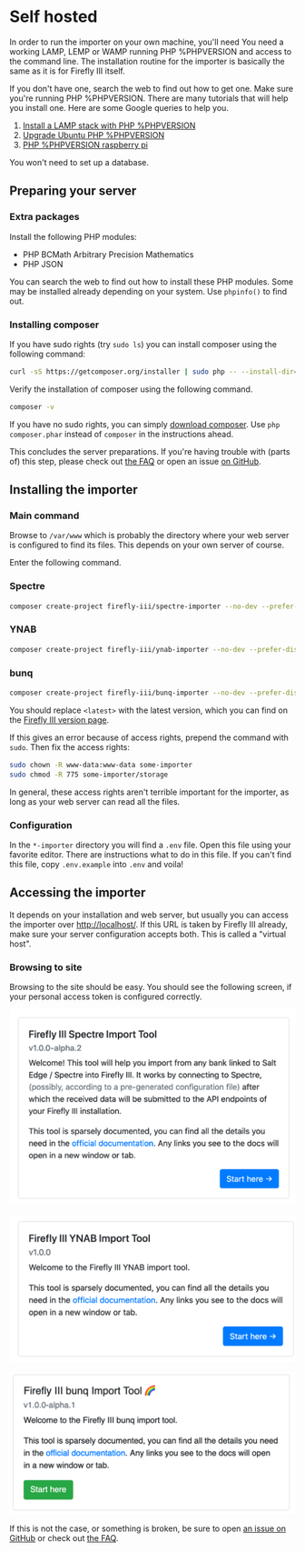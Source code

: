 # Self hosted

In order to run the importer on your own machine, you'll need You need a working LAMP, LEMP or WAMP running PHP %PHPVERSION and access to the command line. The installation routine for the importer is basically the same as it is for Firefly III itself.

If you don't have one, search the web to find out how to get one. Make sure you're running PHP %PHPVERSION. There are many tutorials that will help you install one. Here are some Google queries to help you.

1. [Install a LAMP stack with PHP %PHPVERSION](https://www.google.com/search?q=lamp+stack+php+%PHPVERSION)
2. [Upgrade Ubuntu PHP %PHPVERSION](https://www.google.com/search?q=upgrade+ubuntu+php+%PHPVERSION)
3. [PHP %PHPVERSION raspberry pi](https://www.google.nl/search?q=PHP+%PHPVERSION+raspberry+pi)

You won't need to set up a database.

## Preparing your server

### Extra packages

Install the following PHP modules:

* PHP BCMath Arbitrary Precision Mathematics
* PHP JSON

You can search the web to find out how to install these PHP modules. Some may be installed already depending on your system. Use `phpinfo()` to find out.

### Installing composer

If you have sudo rights (try `sudo ls`) you can install composer using the following command:

```bash
curl -sS https://getcomposer.org/installer | sudo php -- --install-dir=/usr/local/bin --filename=composer
```

Verify the installation of composer using the following command.

```bash
composer -v
```

If you have no sudo rights, you can simply [download composer](https://getcomposer.org/download/). Use `php composer.phar` instead of `composer` in the instructions ahead.

This concludes the server preparations. If you're having trouble with (parts of) this step, please check out [the FAQ](../errors/freq_questions.md) or open an issue [on GitHub](https://github.com/firefly-iii/firefly-iii).

## Installing the importer

### Main command

Browse to `/var/www` which is probably the directory where your web server is configured to find its files. This depends on your own server of course.

Enter the following command. 

### Spectre

```bash
composer create-project firefly-iii/spectre-importer --no-dev --prefer-dist spectre-importer <latest>
```

### YNAB

```bash
composer create-project firefly-iii/ynab-importer --no-dev --prefer-dist ynab-importer <latest>
```

### bunq

```bash
composer create-project firefly-iii/bunq-importer --no-dev --prefer-dist bunq-importer <latest>
```

You should replace `<latest>` with the latest version, which you can find on the [Firefly III version page](https://version.firefly-iii.org/).

If this gives an error because of access rights, prepend the command with `sudo`. Then fix the access rights:

```bash   
sudo chown -R www-data:www-data some-importer
sudo chmod -R 775 some-importer/storage
```

In general, these access rights aren't terrible important for the importer, as long as your web server can read all the files.

### Configuration

In the `*-importer` directory you will find a `.env` file. Open this file using your favorite editor. There are instructions what to do in this file. If you can't find this file, copy `.env.example` into `.env` and voila!

## Accessing the importer

It depends on your installation and web server, but usually you can access the importer over [http://localhost/](http://localhost/). If this URL is taken by Firefly III already, make sure your server configuration accepts both. This is called a "virtual host".

### Browsing to site

Browsing to the site should be easy. You should see the following screen, if your personal access token is configured correctly.

![Opening screen of the Spectre importer.](images/spectre_opening.png)

![Opening screen of the YNAB importer.](images/ynab_opening.png)

![Opening screen of the bunq importer.](images/bunq_opening.png)

If this is not the case, or something is broken, be sure to open [an issue on GitHub](https://github.com/firefly-iii/firefly-iii) or check out [the FAQ](https://firefly-iii.gitbook.io/firefly-iii-ynab-importer/errors-and-trouble-shooting/freq_questions).
